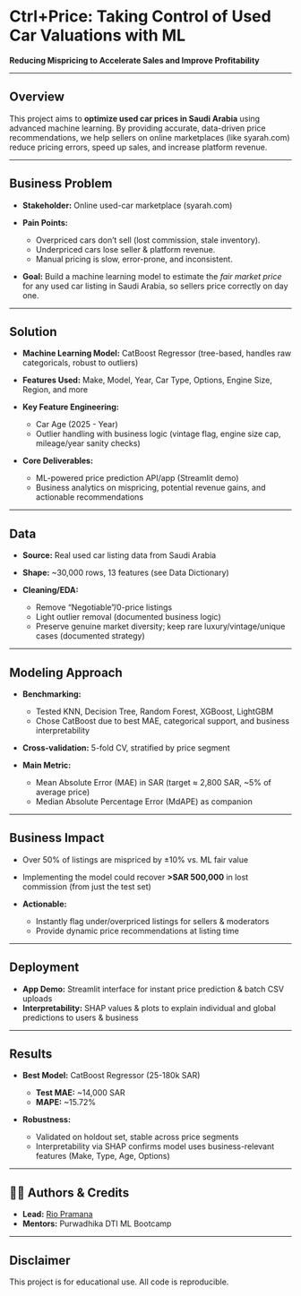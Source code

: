 # Ctrl+Price: Taking Control of Used Car Valuations with ML

**Reducing Mispricing to Accelerate Sales and Improve Profitability**

---

## Overview

This project aims to **optimize used car prices in Saudi Arabia** using advanced machine learning. By providing accurate, data-driven price recommendations, we help sellers on online marketplaces (like syarah.com) reduce pricing errors, speed up sales, and increase platform revenue.

---

## Business Problem

* **Stakeholder:** Online used-car marketplace (syarah.com)
* **Pain Points:**

  * Overpriced cars don’t sell (lost commission, stale inventory).
  * Underpriced cars lose seller & platform revenue.
  * Manual pricing is slow, error-prone, and inconsistent.
* **Goal:**
  Build a machine learning model to estimate the *fair market price* for any used car listing in Saudi Arabia, so sellers price correctly on day one.

---

## Solution

* **Machine Learning Model:** CatBoost Regressor (tree-based, handles raw categoricals, robust to outliers)
* **Features Used:** Make, Model, Year, Car Type, Options, Engine Size, Region, and more
* **Key Feature Engineering:**

  * Car Age (2025 - Year)
  * Outlier handling with business logic (vintage flag, engine size cap, mileage/year sanity checks)
* **Core Deliverables:**

  * ML-powered price prediction API/app (Streamlit demo)
  * Business analytics on mispricing, potential revenue gains, and actionable recommendations

---

## Data

* **Source:** Real used car listing data from Saudi Arabia
* **Shape:** \~30,000 rows, 13 features (see Data Dictionary)
* **Cleaning/EDA:**

  * Remove “Negotiable”/0-price listings
  * Light outlier removal (documented business logic)
  * Preserve genuine market diversity; keep rare luxury/vintage/unique cases (documented strategy)

---

## Modeling Approach

* **Benchmarking:**

  * Tested KNN, Decision Tree, Random Forest, XGBoost, LightGBM
  * Chose CatBoost due to best MAE, categorical support, and business interpretability
* **Cross-validation:** 5-fold CV, stratified by price segment
* **Main Metric:**

  * Mean Absolute Error (MAE) in SAR (target ≈ 2,800 SAR, \~5% of average price)
  * Median Absolute Percentage Error (MdAPE) as companion

---

## Business Impact

* Over 50% of listings are mispriced by ±10% vs. ML fair value
* Implementing the model could recover **>SAR 500,000** in lost commission (from just the test set)
* **Actionable:**

  * Instantly flag under/overpriced listings for sellers & moderators
  * Provide dynamic price recommendations at listing time

---

## Deployment

* **App Demo:** Streamlit interface for instant price prediction & batch CSV uploads
* **Interpretability:** SHAP values & plots to explain individual and global predictions to users & business

---

## Results

* **Best Model:** CatBoost Regressor (25-180k SAR)

  * **Test MAE:** \~14,000 SAR
  * **MAPE:** \~15.72%
* **Robustness:**

  * Validated on holdout set, stable across price segments
  * Interpretability via SHAP confirms model uses business-relevant features (Make, Type, Age, Options)

---

## 🧑‍💻 Authors & Credits

* **Lead:** [Rio Pramana](https://github.com/yourusername)
* **Mentors:** Purwadhika DTI ML Bootcamp

---

## Disclaimer

This project is for educational use. All code is reproducible.
